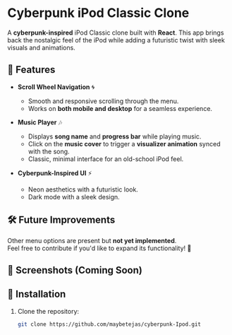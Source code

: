 # Cyberpunk iPod Classic Clone 

A **cyberpunk-inspired** iPod Classic clone built with **React**. This app brings back the nostalgic feel of the iPod while adding a futuristic twist with sleek visuals and animations.  

## 🚀 Features  

- **Scroll Wheel Navigation** 🌀  
  - Smooth and responsive scrolling through the menu.  
  - Works on **both mobile and desktop** for a seamless experience.  

- **Music Player** 🎶  
  - Displays **song name** and **progress bar** while playing music.  
  - Click on the **music cover** to trigger a **visualizer animation** synced with the song.  
  - Classic, minimal interface for an old-school iPod feel.  

- **Cyberpunk-Inspired UI** ⚡  
  - Neon aesthetics with a futuristic look.  
  - Dark mode with a sleek design.  

## 🛠️ Future Improvements  
Other menu options are present but **not yet implemented**.  
Feel free to contribute if you'd like to expand its functionality! 🚀  

## 📸 Screenshots (Coming Soon)  

## 🔧 Installation  

1. Clone the repository:  
   ```sh
   git clone https://github.com/maybetejas/cyberpunk-Ipod.git
